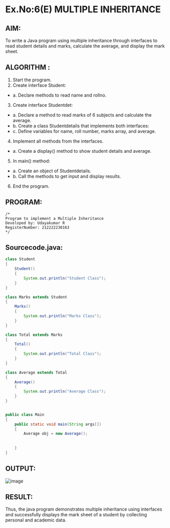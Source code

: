 # Ex.No:6(E)  MULTIPLE INHERITANCE

## AIM:
To write a Java program using multiple inheritance through interfaces to read student details and marks, calculate the average, and display the mark sheet.

## ALGORITHM :

1.	Start the program.
2.	Create interface Student:
- a.	Declare methods to read name and rollno.
3.	Create interface Studentdet:
- a.	Declare a method to read marks of 6 subjects and calculate the average.
- b.	Create a class Studentdetails that implements both interfaces:
- c.	Define variables for name, roll number, marks array, and average.
4.	Implement all methods from the interfaces.
- a.	Create a display() method to show student details and average.
5.	In main() method:
- a.	Create an object of Studentdetails.
- b.	Call the methods to get input and display results.
6.	End the program.


## PROGRAM:
 ```
/*
Program to implement a Multiple Inheritance
Developed by: Udayakumar R
RegisterNumber: 212222230163
*/
```

## Sourcecode.java:
```java
class Student
{
    Student()
    {
        System.out.println("Student Class");
    }
}

class Marks extends Student
{
    Marks()
    {
        System.out.println("Marks Class");
    }
}

class Total extends Marks
{
    Total()
    {
        System.out.println("Total Class");
    }
}

class Average extends Total
{
    Average()
    {
        System.out.println("Average Class");
    }
}


public class Main
{
    public static void main(String args[])
    {
        Average obj = new Average();
        
        
    }
}
```

## OUTPUT:

![image](https://github.com/user-attachments/assets/cd1a7453-cae8-4e8d-a484-bc6a7f1376b6)

## RESULT:

Thus, the java program demonstrates multiple inheritance using interfaces and successfully displays the mark sheet of a student by collecting personal and academic data. 
